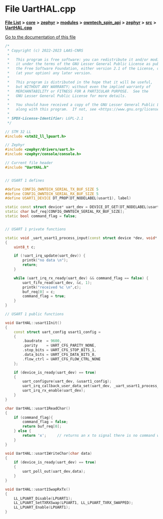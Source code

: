 

# File UartHAL.cpp

[**File List**](files.md) **>** [**core**](dir_771164b9325b04f1442f7a3ffa8ecb89.md) **>** [**zephyr**](dir_09002e7ce91f09aeb040dfd1861a47f4.md) **>** [**modules**](dir_6d0fb8ab814c517e7f155fb837e32f72.md) **>** [**owntech\_spin\_api**](dir_87330bcbf7fe698536ea5946c1b90585.md) **>** [**zephyr**](dir_83abe2f3de580445b50d57f614c989e1.md) **>** [**src**](dir_b0a9bfd1c37d418dc07d30cb79a776da.md) **>** [**UartHAL.cpp**](UartHAL_8cpp.md)

[Go to the documentation of this file](UartHAL_8cpp.md)


```C++
/*
 * Copyright (c) 2022-2023 LAAS-CNRS
 *
 *   This program is free software: you can redistribute it and/or modify
 *   it under the terms of the GNU Lesser General Public License as published by
 *   the Free Software Foundation, either version 2.1 of the License, or
 *   (at your option) any later version.
 *
 *   This program is distributed in the hope that it will be useful,
 *   but WITHOUT ANY WARRANTY; without even the implied warranty of
 *   MERCHANTABILITY or FITNESS FOR A PARTICULAR PURPOSE.  See the
 *   GNU Lesser General Public License for more details.
 *
 *   You should have received a copy of the GNU Lesser General Public License
 *   along with this program.  If not, see <https://www.gnu.org/licenses/>.
 *
 * SPDX-License-Identifier: LGPL-2.1
 */

// STM 32 LL
#include <stm32_ll_lpuart.h>

// Zephyr
#include <zephyr/drivers/uart.h>
#include <zephyr/console/console.h>

// Current file header
#include "UartHAL.h"


// USART 1 defines

#define CONFIG_OWNTECH_SERIAL_TX_BUF_SIZE 5
#define CONFIG_OWNTECH_SERIAL_RX_BUF_SIZE 5
#define USART1_DEVICE DT_PROP(DT_NODELABEL(usart1), label)

static const struct device* uart_dev = DEVICE_DT_GET(DT_NODELABEL(usart1));
static char buf_req[CONFIG_OWNTECH_SERIAL_RX_BUF_SIZE];
static bool command_flag = false;


// USART 1 private functions

static void _uart_usart1_process_input(const struct device *dev, void* user_data)
{
    uint8_t c;

    if (!uart_irq_update(uart_dev)) {
        printk("no data \n");
        return;
    }

    while (uart_irq_rx_ready(uart_dev) && command_flag == false) {
        uart_fifo_read(uart_dev, &c, 1);
        printk("received %c \n",c);
        buf_req[0] = c;
        command_flag = true;
    }
}

// USART 1 public functions

void UartHAL::usart1Init()
{
    const struct uart_config usart1_config =
    {
        .baudrate  = 9600,
        .parity    = UART_CFG_PARITY_NONE,
        .stop_bits = UART_CFG_STOP_BITS_1,
        .data_bits = UART_CFG_DATA_BITS_8,
        .flow_ctrl = UART_CFG_FLOW_CTRL_NONE
    };

    if (device_is_ready(uart_dev) == true)
    {
        uart_configure(uart_dev, &usart1_config);
        uart_irq_callback_user_data_set(uart_dev, _uart_usart1_process_input, NULL);
        uart_irq_rx_enable(uart_dev);
    }
}

char UartHAL::usart1ReadChar()
{
    if (command_flag){
        command_flag = false;
        return buf_req[0];
    } else {
        return 'x';     // returns an x to signal there is no command waiting to be treated
    }
}

void UartHAL::usart1WriteChar(char data)
{
    if (device_is_ready(uart_dev) == true)
    {
        uart_poll_out(uart_dev,data);
    }
}

void UartHAL::usart1SwapRxTx()
{
    LL_LPUART_Disable(LPUART1);
    LL_LPUART_SetTXRXSwap(LPUART1, LL_LPUART_TXRX_SWAPPED);
    LL_LPUART_Enable(LPUART1);
}
```


